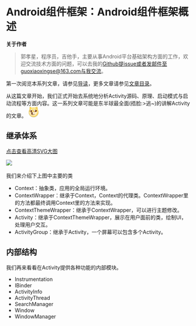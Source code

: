 # Android组件框架：Android组件框架概述

**关于作者**

>郭孝星，程序员，吉他手，主要从事Android平台基础架构方面的工作，欢迎交流技术方面的问题，可以去我的[Github](https://github.com/guoxiaoxing)提issue或者发邮件至guoxiaoxingse@163.com与我交流。

第一次阅览本系列文章，请参见[导读](https://github.com/guoxiaoxing/android-open-source-project-analysis/blob/master/doc/导读.md)，更多文章请参见[文章目录](https://github.com/guoxiaoxing/android-open-source-project-analysis/blob/master/README.md)。


从这篇文章开始，我们正式开始去系统地分析Activity源码、原理、启动模式与启动流程等方面内容。这一系列文章可能是东半球最全面(捂脸:>逃~)的讲解Activity的文章。
<img src="https://github.com/guoxiaoxing/emoji/raw/master/emoji/d_doge.png" width="30" height="30" align="bottom"/>

## 继承体系

[点击查看高清SVG大图](https://github.com/guoxiaoxing/android-open-source-project-analysis/blob/master/art/app/1/UMLClassDiagram-app-ActivityGroup.png)

<img src="https://github.com/guoxiaoxing/android-open-source-project-analysis/raw/master/art/app/1/UMLClassDiagram-app-ActivityGroup.png"/>

我们来介绍下上图中主要的类

- Context：抽象类，应用的全局运行环境。
- ContextWrapper：继承于Context，Context的代理类。ContextWrapper里的方法都最终调用Context里的方法来实现。
- ContextThemeWrapper：继承于ContextWrapper，可以进行主题修改。
- Activity：继承于ContextThemeWrapper，展示在用户面前的类，绘制UI，处理用户交互。
- ActivityGroup：继承于Activity，一个屏幕可以包含多个Activity。

## 内部结构

我们再来看看在Activity提供各种功能的内部模块。

- Instrumentation
- IBinder
- ActivityInfo
- ActivityThread
- SearchManager
- Window
- WindowManager


